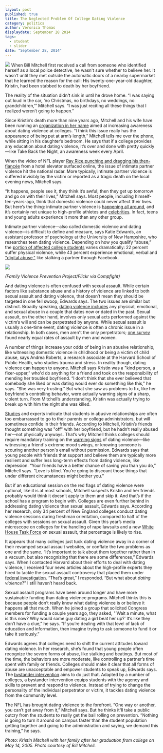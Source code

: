 ```yaml
---
layout: post
published: true
title: The Neglected Problem Of College Dating Violence
category: politics
author: Veronica Thomas
displaydate: September 28 2014
tags: 
  - student
  - slider
date: "September 28, 2014"
---
```


![](http://i58.tinypic.com/2q2lgep.jpg)    When Bill Mitchell first received a call from someone who identified herself as a local police detective, he wasn't sure whether to believe her. It wasn't until they met outside the automatic doors of a nearby supermarket that he learned the reason for the call: His twenty-one-year-old daughter, Kristin, had been stabbed to death by her boyfriend. 

The reality of the situation didn't sink in until he drove home. “I was saying out loud in the car, ‘no Christmas, no birthdays, no weddings, no grandchildren,’” Mitchell says. “I was just reciting all these things that I realized weren’t going to happen.”

Since Kristin’s death more than nine years ago, Mitchell and his wife have been running an [organization in her name](http://www.kristinskrusade.org/) aimed at increasing awareness about dating violence at colleges. “I think this issue really has the appearance of being put at arm’s length,” Mitchell tells me over the phone, while sitting in his daughter’s bedroom. He says that if a college provides any education about dating violence, it’s over and done with pretty quickly—like Take Back the Night, an awareness week every April.

When the video of NFL player [Ray Rice punching and dragging his then-fiancée](http://www.nytimes.com/2014/09/09/sports/football/ray-rice-video-shows-punch-and-raises-new-questions-for-nfl.html?module=Search&mabReward=relbias%3Ar) from a hotel elevator surfaced online, the issue of intimate partner violence hit the national radar. More typically, intimate partner violence is suffered invisibly by the victim or reported as a tragic death on the local evening news, Mitchell says.

“It happens, people see it, they think it’s awful, then they get up tomorrow and go on with their lives,” Mitchell says. Most people, including himself-ten-years-ago, think that domestic violence could never affect their lives. But here’s the thing: intimate partner violence is [happening all around](http://www.cdc.gov/violenceprevention/intimatepartnerviolence/), and it’s certainly not unique to high-profile athletes and [celebrities](http://www.washingtonpost.com/news/morning-mix/wp/2014/09/25/modern-family-star-sarah-hyland-gets-restraining-order-against-ex-boyfriend/). In fact, teens and young adults experience it more than any other group.

Intimate partner violence—also called domestic violence and dating violence—is difficult to define and measure, says Katie Edwards, an assistant professor of psychology at the University of New Hampshire, who researches teen dating violence. Depending on how you qualify “abuse,” the [portion of affected college students](http://www.breakthecycle.org/dating-violence-research/college-dating-violence-and-abuse-poll) varies dramatically: 22 percent suffer physical violence, while 43 percent experience emotional, verbal and ["digital abuse,"](http://www.loveisrespect.org/is-this-abuse/types-of-abuse/what-is-digital-abuse) like stalking a partner through Facebook. 

![](http://i60.tinypic.com/s60hu9.jpg) 

_(Family Violence Prevention Project/Flickr via Compfight)_

And dating violence is often confused with sexual assault. While certain factors like substance abuse and a history of violence are linked to both sexual assault and dating violence, that doesn’t mean they should be targeted in one fell swoop, Edwards says. The two issues are similar but distinct. Broadly speaking, [dating violence includes](http://www.cdc.gov/violenceprevention/intimatepartnerviolence/teen_dating_violence.html) any physical, emotional, and sexual abuse in a couple that dates now or dated in the past.  Sexual assault, on the other hand, involves only sexual acts performed against the victim’s will and can be perpetrated by anyone. While sexual assault is usually a one-time event, dating violence is often a chronic issue in a relationship. In both cases, men aren't the only perpetrators; [one survey](http://www.nij.gov/topics/crime/intimate-partner-violence/Pages/measuring.aspx) found nearly equal rates of assault by men and women.

A number of things increase your odds of being in an abusive relationship, like witnessing domestic violence in childhood or being a victim of child abuse, says Andrea Roberts, a research associate at the Harvard School of Public Health, who studies trauma and stress. In reality though, dating violence can happen to anyone. Mitchell says Kristin was a "kind person, a fixer-upper,” who'd do anything for a friend and took on the responsibility of mending her troubled boyfriend. “I don’t think that she ever believed that somebody she liked or was dating would ever do something like this," he says. “She was very trusting.”  But what she saw as problems to fix, like her boyfriend's controlling behavior, were actually warning signs of a sharp, violent turn. From Mitchell’s understanding, Kristin was actually trying to break up with him the night she was killed.

[Studies](http://www.sciencedirect.com/science/article/pii/S0272735899000422) and experts indicate that students in abusive relationships are often too embarrassed to go to their parents or college administrators, but will sometimes confide in their friends. According to Mitchell, Kristin’s friends thought something was "off" with her boyfriend, but he hadn’t really abused her—not physically anyways. That’s why Mitchell thinks colleges should require mandatory training on the [warning signs](http://www.theredflagcampaign.org/index.php/dating-violence/red-flags-for-abusive-relationships/) of dating violence—like witnessing a friend's extreme mood swings, or knowing someone is scouring another person's email without permission. Edwards says that young people with friends that support and believe them are typically more resilient and suffer less long-term effects from dating violence, like depression. “Your friends have a better chance of saving you than you do,” Mitchell says. “Love is blind. You’re going to discount those things that under different circumstances might bother you.” 

But if an educational session on the red flags of dating violence were optional, like it is at most schools, Mitchell suspects Kristin and her friends probably would think it doesn’t apply to them and skip it. And that’s if the school has a program to begin with. Colleges are even further behind in addressing dating violence than sexual assault, Edwards says. According her research, only 34 percent of New England colleges conduct dating violence sessions during freshman orientation, compared to half of the colleges with sessions on sexual assault. Given this year’s media microscope on colleges for the handling of rape lawsuits and a new [White House Task Force](http://www.whitehouse.gov/the-press-office/2014/01/22/memorandum-establishing-white-house-task-force-protect-students-sexual-a) on sexual assault, that percentage is likely to rise.

It appears that many colleges just tuck dating violence away in a corner of their revamped sexual assault websites, or conflate the two problems as one and the same. “It’s important to talk about them together rather than in a vacuum, but also recognizing that there are some differences,” Edwards says. When I contacted Harvard about their efforts to deal with dating violence, I received four news articles about the high-profile experts they hired to tackle the sexual assault controversy that placed them under [federal investigation](http://www.nytimes.com/2014/05/02/us/politics/us-lists-colleges-under-inquiry-over-sex-assault-cases.html). “That’s great,” I responded. “But what about _dating violence_?” I still haven’t heard back.

Sexual assault programs have been around longer and have more sustainable funding than dating violence programs. Mitchell thinks this is because people don’t really know what dating violence is or believe it happens all that much. When he joined a group that solicited Congress members for funding a couple years ago, they asked, "‘Wait a minute, what is this now? Why would some guy dating a girl beat her up?’ It’s like they don’t have a clue,” he says. “If you’re dealing with that level of lack of education and information, then imagine trying to ask someone to fund it or take it seriously.”

Edwards agrees that colleges need to shift the current attitudes toward dating violence. In her research, she’s found that young people often recognize the severe forms of abuse, like stalking and beatings. But most of the time, the behaviors are more moderate, like controlling a partner’s time spent with family or friends. Colleges should make it clear that all forms of abuse are unacceptable and empower students to speak up, Edwards says. The [bystander intervention](http://www.nytimes.com/2014/02/09/education/edlife/stepping-up-to-stop-sexual-assault.html) aims to do just that. Adapted by a number of colleges, a bystander intervention equips students with the agency and skills to prevent and respond to violence. Instead of trying to change the personality of the individual perpetrator or victim, it tackles dating violence from the community level. 

The NFL has brought dating violence to the forefront. “One way or another, you can’t get away from it,” Mitchell says. But he thinks it'll take a public outcry from the students to really get the ball rolling on prevention. “Nothing is going to turn it around on campus faster than the student population getting together and going to the administration and saying, we demand this training,” he says.

_Photo: Kristin Mitchell with her family after her graduation from college on May 14, 2005. Photo courtesy of Bill Mitchell._